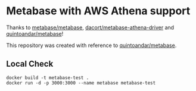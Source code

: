 # Metabase with AWS Athena support

Thanks to [metabase/metabase](https://github.com/metabase/metabase), [dacort/metabase-athena-driver](https://github.com/dacort/metabase-athena-driver) and [quintoandar/metabase](https://github.com/quintoandar/metabase)!

This repository was created with reference to [quintoandar/metabase](https://github.com/quintoandar/metabase).

## Local Check

```
docker build -t metabase-test .
docker run -d -p 3000:3000 --name metabase metabase-test
```